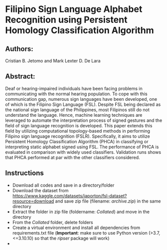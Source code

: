 # **Filipino Sign Language Alphabet Recognition using Persistent Homology Classification Algorithm**

## **Authors:**

Cristian B. Jetomo and Mark Lexter D. De Lara

## **Abstract:**
Deaf or hearing-impaired individuals have been facing problems in communicating with the normal hearing population. To cope with this communication gap, numerous sign languages have been developed, one of which is the Filipino Sign Language (FSL). Despite FSL being declared as the national sign language of the Philippines, most Filipinos still do not understand the language. Hence, machine learning techniques are leveraged to automate the interpretation process of signed gestures and the field of sign language recognition is developed. This paper extends this field by utilizing computational topology-based methods in performing Filipino sign language recognition (FSLR). Specifically, it aims to utilize Persistent Homology Classification Algorithm (PHCA) in classifying or interpreting static alphabet signed using FSL. The performance of PHCA is evaluated in comparison with widely used classifiers. Validation runs shows that PHCA performed at par with the other classifiers considered.

## Instructions
- Download all codes and save in a directory/folder
- Download the dataset from https://www.kaggle.com/datasets/japorton/fsl-dataset?resource=download and save zip file (filename: _archive.zip_) in the same directory
- Extract the folder in zip file (foldername: _Collated_) and move in the directory
- From the _Collated_ folder, delete folders 
- Create a virtual environment and install all dependencies from requirements.txt file (**Important**: make sure to use Python version (>3.7, <=3.10.10) so that the _ripser_ package will work)
- 

